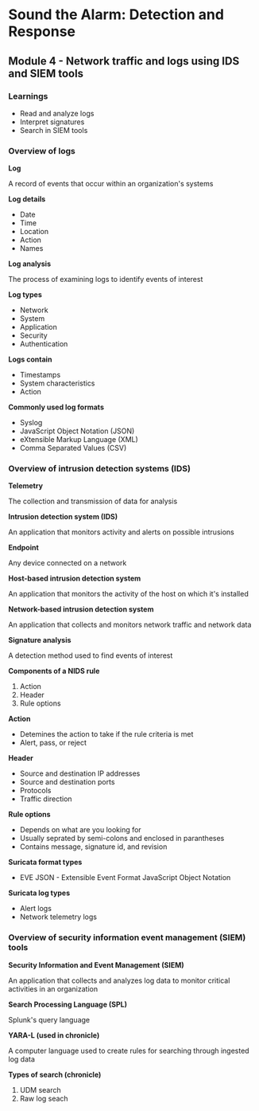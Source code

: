 # Sound the Alarm: Detection and Response

## Module 4 - Network traffic and logs using IDS and SIEM tools

### Learnings

- Read and analyze logs
- Interpret signatures
- Search in SIEM tools 


### Overview of logs

**Log**

A record of events that occur within an organization's systems

**Log details**

- Date
- Time
- Location
- Action
- Names

**Log analysis**

The process of examining logs to identify events of interest

**Log types**

- Network
- System
- Application
- Security
- Authentication

**Logs contain**

- Timestamps
- System characteristics
- Action

**Commonly used log formats**

- Syslog
- JavaScript Object Notation (JSON)
- eXtensible Markup Language (XML)
- Comma Separated Values (CSV)


### Overview of intrusion detection systems (IDS)

**Telemetry**

The collection and transmission of data for analysis

**Intrusion detection system (IDS)**

An application that monitors activity and alerts on possible intrusions

**Endpoint**

Any device connected on a network

**Host-based intrusion detection system**

An application that monitors the activity of the host on which it's installed

**Network-based intrusion detection system**

An application that collects and monitors network traffic and network data

**Signature analysis**

A detection method used to find events of interest

**Components of a NIDS rule**

1. Action
2. Header
3. Rule options

**Action**

- Detemines the action to take if the rule criteria is met
- Alert, pass, or reject

**Header**

- Source and destination IP addresses
- Source and destination ports
- Protocols
- Traffic direction

**Rule options**

- Depends on what are you looking for
- Usually seprated by semi-colons and enclosed in parantheses
- Contains message, signature id, and revision

**Suricata format types**

- EVE JSON - Extensible Event Format JavaScript Object Notation

**Suricata log types**

- Alert logs
- Network telemetry logs


### Overview of security information event management (SIEM) tools

**Security Information and Event Management (SIEM)**

An application that collects and analyzes log data to monitor critical activities in an organization

**Search Processing Language (SPL)**

Splunk's query language

**YARA-L (used in chronicle)**

A computer language used to create rules for searching through ingested log data

**Types of search (chronicle)**

1. UDM search
2. Raw log seach

